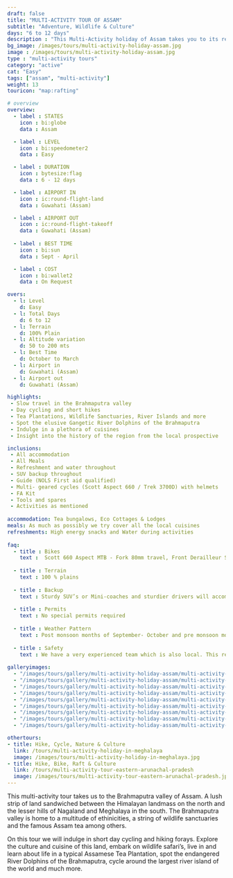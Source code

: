 ```yaml
---
draft: false
title: "MULTI-ACTIVITY TOUR OF ASSAM"
subtitle: "Adventure, Wildlife & Culture"
days: "6 to 12 days"
description : "This Multi-Activity holiday of Assam takes you to its reknowned, Tea plantations, Wildlife Sanctuaries, River Islands on cycles, feet and boats."
bg_image: /images/tours/multi-activity-holiday-assam.jpg
image : /images/tours/multi-activity-holiday-assam.jpg
type : "multi-activity tours"
category: "active"
cat: "Easy"
tags: ["assam", "multi-activity"]
weight: 13
touricon: "map:rafting"

# overview
overview:
  - label : STATES
    icon : bi:globe
    data : Assam

  - label : LEVEL
    icon : bi:speedometer2
    data : Easy

  - label : DURATION
    icon : bytesize:flag
    data : 6 - 12 days

  - label : AIRPORT IN
    icon : ic:round-flight-land
    data : Guwahati (Assam)

  - label : AIRPORT OUT
    icon : ic:round-flight-takeoff
    data : Guwahati (Assam)
    
  - label : BEST TIME
    icon : bi:sun
    data : Sept - April

  - label : COST
    icon : bi:wallet2
    data : On Request

overs:
  - l: Level 
    d: Easy
  - l: Total Days 
    d: 6 to 12
  - l: Terrain  
    d: 100% Plain 
  - l: Altitude variation 
    d: 50 to 200 mts
  - l: Best Time 
    d: October to March
  - l: Airport in 
    d: Guwahati (Assam)
  - l: Airport out 
    d: Guwahati (Assam)

highlights:
 - Slow travel in the Brahmaputra valley
 - Day cycling and short hikes
 - Tea Plantations, Wildlife Sanctuaries, River Islands and more
 - Spot the elusive Gangetic River Dolphins of the Brahmaputra
 - Indulge in a plethora of cuisines
 - Insight into the history of the region from the local prospective

inclusions:
 - All accommodation
 - All Meals
 - Refreshment and water throughout
 - SUV backup throughout
 - Guide (NOLS First aid qualified)
 - Multi- geared cycles (Scott Aspect 660 / Trek 3700D) with helmets
 - FA Kit
 - Tools and spares
 - Activities as mentioned
 
accommodation: Tea bungalows, Eco Cottages & Lodges
meals: As much as possibly we try cover all the local cuisines
refreshments: High energy snacks and Water during activities
 
faq:
  - title : Bikes
    text :  Scott 660 Aspect MTB - Fork 80mm travel, Front Derailleur Shimano FD-TX50 / 34.9mm, Rear Derailleur Shimano Tourney RD-TX35 21 Speed (Upgraded), Shifters Shimano ST-EF 41 L / 7R EZ-ire plus (Upgraded), Brakeset Tektro SCM-02 mech. Disc 160F/160Rmm Rotor, Front Tyre 6 26×2.1 / 30TPI, Rear Tyre 6 26×2.1 / 30TPI, Weight 13.6 kg / 29.98 lbs
  
  - title : Terrain
    text : 100 % plains
  
  - title : Backup
    text : Sturdy SUV’s or Mini-coaches and sturdier drivers will accompany you on every trip. These vehicles are along right from your airport pick up to your drop back to the airport.
  
  - title : Permits
    text : No special permits required
  
  - title : Weather Pattern
    text : Post monsoon months of September- October and pre monsoon months of March-April are very pleasant with blue skies and a fair days. Peak winters are from November to February with the mercury coming down below 15 C in the nights.
  
  - title : Safety
    text : We have a very experienced team which is also local. This reflects in the overall safety of our tours. Rest assured your guides know where extra attention is required and when. All our routes are well known to us, we know where the nearest medical facilities are, we know whom to contact if in case of an emergency, we know all the alternate routes in case of road blockages. We have CASEVAC protocols in place to streamline the process in case of emergencies. You can rest easy knowing that in the outdoors in general and this region in particular you are in safe hands with us.
  
galleryimages:
  - "/images/tours/gallery/multi-activity-holiday-assam/multi-activity-holiday-assam1.jpg"
  - "/images/tours/gallery/multi-activity-holiday-assam/multi-activity-holiday-assam2.jpg"
  - "/images/tours/gallery/multi-activity-holiday-assam/multi-activity-holiday-assam3.jpg"
  - "/images/tours/gallery/multi-activity-holiday-assam/multi-activity-holiday-assam4.jpg"
  - "/images/tours/gallery/multi-activity-holiday-assam/multi-activity-holiday-assam5.jpg"
  - "/images/tours/gallery/multi-activity-holiday-assam/multi-activity-holiday-assam6.jpg"
  - "/images/tours/gallery/multi-activity-holiday-assam/multi-activity-holiday-assam7.jpg"
  - "/images/tours/gallery/multi-activity-holiday-assam/multi-activity-holiday-assam8.jpg"
  - "/images/tours/gallery/multi-activity-holiday-assam/multi-activity-holiday-assam9.jpg"

othertours:
- title: Hike, Cycle, Nature & Culture 
  link: /tours/multi-activity-holiday-in-meghalaya
  image: /images/tours/multi-activity-holiday-in-meghalaya.jpg
- title: Hike, Bike, Raft & Culture 
  link: /tours/multi-activity-tour-eastern-arunachal-pradesh
  image: /images/tours/multi-activity-tour-eastern-arunachal-pradesh.jpg    
---
```



This multi-activity tour takes us to the Brahmaputra valley of Assam. A lush strip of land sandwiched between the Himalayan landmass on the north and the lesser hills of Nagaland and Meghalaya in the south. The Brahmaputra valley is home to a multitude of ethinicities, a string of wildlife sanctuaries and the famous Assam tea among others.

On this tour we will indulge in short day cycling and hiking forays. Explore the culture and cuisine of this land, embark on wildlife safari’s, live in and learn about life in a typical Assamese Tea Plantation, spot the endangered River Dolphins of the Brahmaputra, cycle around the largest river island of the world and much more.